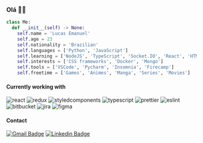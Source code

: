 ### Olá 👋🏼

```python
class Me:
  def __init__(self) -> None:
    self.name = 'Lucas Emanuel'
    self.age = 23
    self.nationality = 'Brazilian'
    self.languages = ['Python', 'JavaScript']
    self.learning = ['NodeJS', 'TypeScript', 'Socket.IO', 'React', 'HTML', 'CSS']
    self.interests = ['CSS frameworks', 'Docker', 'Mongo']
    self.tools = ['VSCode', 'Pycharm', 'Insomnia', 'Firecamp']
    self.freetime = ['Games', 'Animes', 'Manga', 'Series', 'Movies']
```

#### Currently working with

![react](https://img.shields.io/badge/React-20232A?style=for-the-badge&logo=react&logoColor=61DAFB)
![redux](https://img.shields.io/badge/Redux-593D88?style=for-the-badge&logo=redux&logoColor=white)
![styledcomponents](https://img.shields.io/badge/styled--components-DB7093?style=for-the-badge&logo=styled-components&logoColor=white)
![typescript](https://img.shields.io/badge/TypeScript-007ACC?style=for-the-badge&logo=typescript&logoColor=white)
![prettier](https://img.shields.io/badge/prettier-1A2C34?style=for-the-badge&logo=prettier&logoColor=F7BA3E)
![eslint](https://img.shields.io/badge/eslint-3A33D1?style=for-the-badge&logo=eslint&logoColor=white)
![bitbucket](https://img.shields.io/badge/Bitbucket-0747a6?style=for-the-badge&logo=bitbucket&logoColor=white)
![jira](https://img.shields.io/badge/Jira-0052CC?style=for-the-badge&logo=Jira&logoColor=white)
![figma](https://img.shields.io/badge/Figma-F24E1E?style=for-the-badge&logo=figma&logoColor=white)

#### Contact

[![Gmail Badge](https://img.shields.io/badge/Gmail-D14836?style=for-the-badge&logo=gmail&logoColor=white&link=mailto:lucasemanuel8x@gmail.com)](mailto:lucasemanuel8x@gmail.com)
[![Linkedin Badge](https://img.shields.io/badge/LinkedIn-0077B5?style=for-the-badge&logo=linkedin&logoColor=white&link=https://www.linkedin.com/in/lucasemanuel8x/)](https://www.linkedin.com/in/lucasemanuel8x/)
